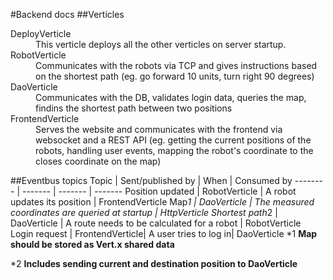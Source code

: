 #Backend docs
##Verticles
<dl>
<dt>DeployVerticle</dt>
<dd>This verticle deploys all the other verticles on server startup.</dd>
<dt>RobotVerticle</dt>
<dd>Communicates with the robots via TCP and gives instructions based on the shortest path (eg. go forward 10 units, turn right 90 degrees)</dd>
<dt>DaoVerticle</dt>
<dd>Communicates with the DB, validates login data, queries the map, findins the shortest path between two positions</dd>
<dt>FrontendVerticle</dt>
<dd>Serves the website and communicates with the frontend via websocket and a REST API (eg. getting the current positions of the robots, handling user events, mapping the robot's coordinate to the closes coordinate on the map)</dd>
</dl>

##Eventbus topics
Topic | Sent/published by | When | Consumed by
-------- | ------- | ------- | -------
Position updated | RobotVerticle | A robot updates its position | FrontendVerticle
Map*1 | DaoVerticle | The measured coordinates are queried at startup | HttpVerticle
Shortest path*2 | DaoVerticle | A route needs to be calculated for a robot | RobotVerticle
Login request | FrontendVerticle| A user tries to log in| DaoVerticle
*1 __Map should be stored as Vert.x shared data__

*2 __Includes sending current and destination position to DaoVerticle__
